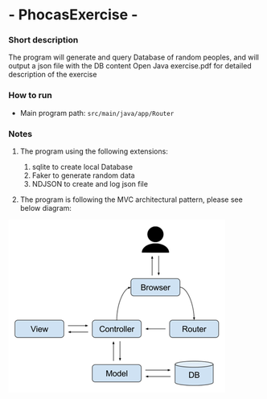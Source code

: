 # - PhocasExercise -


### Short description
The program will generate and query Database of random peoples, and will output a json file
with the DB content
Open Java exercise.pdf for detailed description of the exercise

###  How to run
* Main program path: `src/main/java/app/Router`


### Notes
1. The program using the following extensions:
   1. sqlite to create local Database
   2. Faker to generate random data
   3. NDJSON to create and log json file

2. The program is following the MVC architectural pattern, please see below diagram:

![img_1.png](img_1.png)